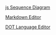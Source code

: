 [js Sequence Diagram](http://yguan.github.io/repos/js-sequence-diagrams/)

[Markdown Editor](http://yguan.github.io/repos/markdown-editor)

[DOT Language Editor](http://yguan.github.io/repos/markdown-editor)